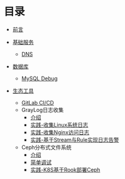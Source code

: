 # 目录

* [前言](README.md)
  
* [基础服务](baseservices/README.md)
  
  * [DNS](baseservices/named.md)

* [数据库](database/README.md)
  
  * [MySQL Debug](databases/mysql_status.md)

* [生态工具](ops-tools/README.md)
  
  * [GitLab CI/CD](ops-tools/gitlab-ci.md)
  * GrayLog日志收集
    * [介绍](ops-tools/graylog/README.md)
    * [实践-收集Linux系统日志](ops-tools/graylog/linux.md)
    * [实践-收集Nginx访问日志](ops-tools/graylog/nginx.md)
    * [实践-基于Stream与Rule实现日志告警](ops-tools/graylog/alert.md)
  * Ceph分布式文件系统
    * [介绍](ops-tools/ceph/README.md)
    * [简单调试](ops-tools/ceph/ceph-debug.md)
    * [实践-K8S基于Rook部署Ceph](ops-tools/ceph/k8s-install-ceph.md)